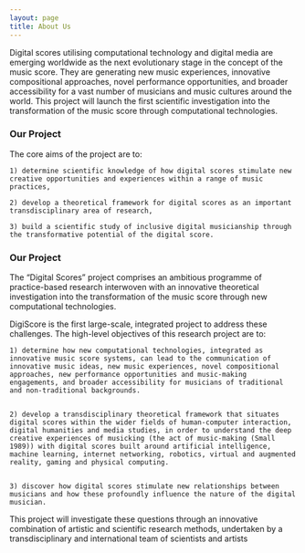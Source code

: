 ```yaml
---
layout: page
title: About Us
---
```


Digital scores utilising computational technology and digital media are emerging worldwide as the next evolutionary stage in the concept of the music score. They are generating new music experiences, innovative compositional approaches, novel performance opportunities, and broader accessibility for a vast number of musicians and music cultures around the world. This project will launch the first scientific investigation into the transformation of the music score through computational technologies.

### Our Project

The core aims of the project are to:

    1) determine scientific knowledge of how digital scores stimulate new creative opportunities and experiences within a range of music practices,

    2) develop a theoretical framework for digital scores as an important transdisciplinary area of research,

    3) build a scientific study of inclusive digital musicianship through the transformative potential of the digital score.
 
### Our Project

The “Digital Scores” project comprises an ambitious programme of practice-based research interwoven with an innovative theoretical investigation into the transformation of the music score through new computational technologies.

DigiScore is the first large-scale, integrated project to address these challenges. The high-level objectives of this research project are to:


    1) determine how new computational technologies, integrated as innovative music score systems, can lead to the communication of innovative music ideas, new music experiences, novel compositional approaches, new performance opportunities and music-making engagements, and broader accessibility for musicians of traditional and non-traditional backgrounds.


    2) develop a transdisciplinary theoretical framework that situates digital scores within the wider fields of human-computer interaction, digital humanities and media studies, in order to understand the deep creative experiences of musicking (the act of music-making (Small 1989)) with digital scores built around artificial intelligence, machine learning, internet networking, robotics, virtual and augmented reality, gaming and physical computing.


    3) discover how digital scores stimulate new relationships between musicians and how these profoundly influence the nature of the digital musician.


This project will investigate these questions through an innovative combination of artistic and scientific research methods, undertaken by a transdisciplinary and international team of scientists and artists
